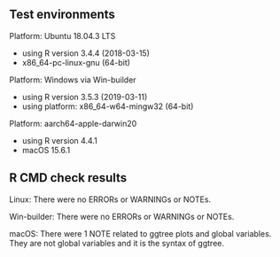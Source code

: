 ## Test environments 

Platform: Ubuntu 18.04.3 LTS

* using R version 3.4.4 (2018-03-15)
* x86_64-pc-linux-gnu (64-bit)

Platform: Windows via Win-builder 

* using R version 3.5.3 (2019-03-11)
* using platform: x86_64-w64-mingw32 (64-bit)

Platform: aarch64-apple-darwin20

* using R version 4.4.1
* macOS 15.6.1


## R CMD check results

Linux: There were no ERRORs or WARNINGs or NOTEs. 

Win-builder: There were no ERRORs or WARNINGs or NOTEs.

macOS: There were 1 NOTE related to ggtree plots and global variables.
They are not global variables and it is the syntax of ggtree.
